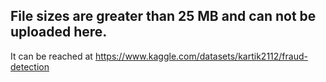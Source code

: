 ## File sizes are greater than 25 MB and can not be uploaded here. 
It can be reached at https://www.kaggle.com/datasets/kartik2112/fraud-detection

